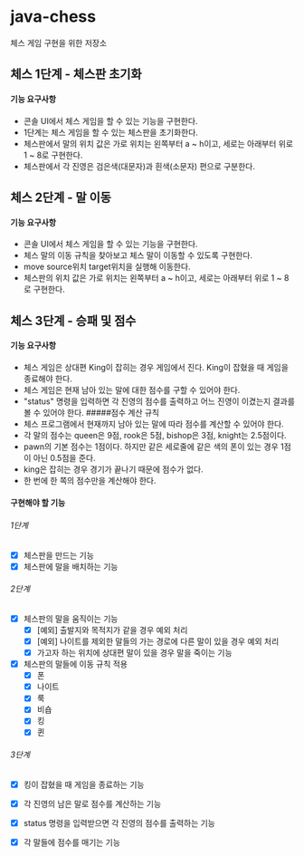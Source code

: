 # java-chess
체스 게임 구현을 위한 저장소

## 체스 1단계 - 체스판 초기화
#### 기능 요구사항
- 콘솔 UI에서 체스 게임을 할 수 있는 기능을 구현한다.
- 1단계는 체스 게임을 할 수 있는 체스판을 초기화한다.
- 체스판에서 말의 위치 값은 가로 위치는 왼쪽부터 a ~ h이고, 세로는 아래부터 위로 1 ~ 8로 구현한다.
- 체스판에서 각 진영은 검은색(대문자)과 흰색(소문자) 편으로 구분한다.
## 체스 2단계 - 말 이동
#### 기능 요구사항
- 콘솔 UI에서 체스 게임을 할 수 있는 기능을 구현한다.
- 체스 말의 이동 규칙을 찾아보고 체스 말이 이동할 수 있도록 구현한다.
- move source위치 target위치을 실행해 이동한다.
- 체스판의 위치 값은 가로 위치는 왼쪽부터 a ~ h이고, 세로는 아래부터 위로 1 ~ 8로 구현한다.
## 체스 3단계 - 승패 및 점수
#### 기능 요구사항
- 체스 게임은 상대편 King이 잡히는 경우 게임에서 진다. King이 잡혔을 때 게임을 종료해야 한다.
- 체스 게임은 현재 남아 있는 말에 대한 점수를 구할 수 있어야 한다.
- "status" 명령을 입력하면 각 진영의 점수를 출력하고 어느 진영이 이겼는지 결과를 볼 수 있어야 한다.
#####점수 계산 규칙
- 체스 프로그램에서 현재까지 남아 있는 말에 따라 점수를 계산할 수 있어야 한다.
- 각 말의 점수는 queen은 9점, rook은 5점, bishop은 3점, knight는 2.5점이다.
- pawn의 기본 점수는 1점이다. 하지만 같은 세로줄에 같은 색의 폰이 있는 경우 1점이 아닌 0.5점을 준다.
- king은 잡히는 경우 경기가 끝나기 때문에 점수가 없다.
- 한 번에 한 쪽의 점수만을 계산해야 한다.

#### 구현해야 할 기능
###### 1단계
- [x] 체스판을 만드는 기능
- [x] 체스판에 말을 배치하는 기능
###### 2단계
- [x] 체스판의 말을 움직이는 기능
    - [x] [예외] 출발지와 목적지가 같을 경우 예외 처리
    - [x] [예외] 나이트를 제외한 말들의 가는 경로에 다른 말이 있을 경우 예외 처리
    - [x] 가고자 하는 위치에 상대편 말이 있을 경우 말을 죽이는 기능
- [x] 체스판의 말들에 이동 규칙 적용
    - [x] 폰
    - [x] 나이트
    - [x] 룩
    - [x] 비숍
    - [x] 킹
    - [x] 퀸
###### 3단계
- [x] 킹이 잡혔을 때 게임을 종료하는 기능
- [x] 각 진영의 남은 말로 점수를 계산하는 기능
- [x] status 명령을 입력받으면 각 진영의 점수를 출력하는 기능
- [x] 각 말들에 점수를 매기는 기능
    
    
